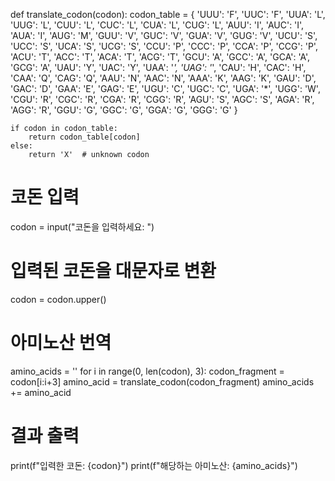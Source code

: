 def translate_codon(codon):
    codon_table = {
        'UUU': 'F', 'UUC': 'F', 'UUA': 'L', 'UUG': 'L',
        'CUU': 'L', 'CUC': 'L', 'CUA': 'L', 'CUG': 'L',
        'AUU': 'I', 'AUC': 'I', 'AUA': 'I', 'AUG': 'M',
        'GUU': 'V', 'GUC': 'V', 'GUA': 'V', 'GUG': 'V',
        'UCU': 'S', 'UCC': 'S', 'UCA': 'S', 'UCG': 'S',
        'CCU': 'P', 'CCC': 'P', 'CCA': 'P', 'CCG': 'P',
        'ACU': 'T', 'ACC': 'T', 'ACA': 'T', 'ACG': 'T',
        'GCU': 'A', 'GCC': 'A', 'GCA': 'A', 'GCG': 'A',
        'UAU': 'Y', 'UAC': 'Y', 'UAA': '*', 'UAG': '*',
        'CAU': 'H', 'CAC': 'H', 'CAA': 'Q', 'CAG': 'Q',
        'AAU': 'N', 'AAC': 'N', 'AAA': 'K', 'AAG': 'K',
        'GAU': 'D', 'GAC': 'D', 'GAA': 'E', 'GAG': 'E',
        'UGU': 'C', 'UGC': 'C', 'UGA': '*', 'UGG': 'W',
        'CGU': 'R', 'CGC': 'R', 'CGA': 'R', 'CGG': 'R',
        'AGU': 'S', 'AGC': 'S', 'AGA': 'R', 'AGG': 'R',
        'GGU': 'G', 'GGC': 'G', 'GGA': 'G', 'GGG': 'G'
    }

    if codon in codon_table:
        return codon_table[codon]
    else:
        return 'X'  # unknown codon

# 코돈 입력
codon = input("코돈을 입력하세요: ")

# 입력된 코돈을 대문자로 변환
codon = codon.upper()

# 아미노산 번역
amino_acids = ''
for i in range(0, len(codon), 3):
    codon_fragment = codon[i:i+3]
    amino_acid = translate_codon(codon_fragment)
    amino_acids += amino_acid

# 결과 출력
print(f"입력한 코돈: {codon}")
print(f"해당하는 아미노산: {amino_acids}")
